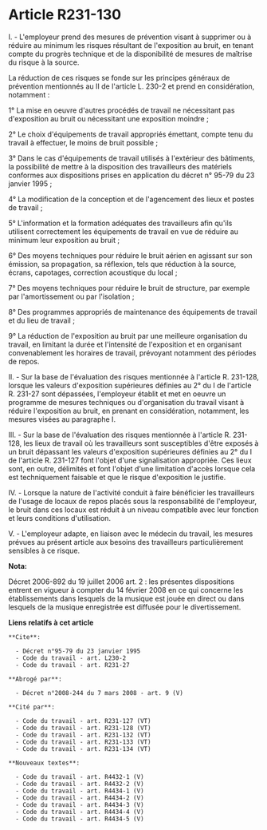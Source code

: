 # Article R231-130

I. - L'employeur prend des mesures de prévention visant à supprimer ou à réduire au minimum les risques résultant de
l'exposition au bruit, en tenant compte du progrès technique et de la disponibilité de mesures de maîtrise du risque à la
source.

La réduction de ces risques se fonde sur les principes généraux de prévention mentionnés au II de l'article L. 230-2 et prend
en considération, notamment :

1° La mise en oeuvre d'autres procédés de travail ne nécessitant pas d'exposition au bruit ou nécessitant une exposition
moindre ;

2° Le choix d'équipements de travail appropriés émettant, compte tenu du travail à effectuer, le moins de bruit possible ;

3° Dans le cas d'équipements de travail utilisés à l'extérieur des bâtiments, la possibilité de mettre à la disposition des
travailleurs des matériels conformes aux dispositions prises en application du décret n° 95-79 du 23 janvier 1995 ;

4° La modification de la conception et de l'agencement des lieux et postes de travail ;

5° L'information et la formation adéquates des travailleurs afin qu'ils utilisent correctement les équipements de travail en
vue de réduire au minimum leur exposition au bruit ;

6° Des moyens techniques pour réduire le bruit aérien en agissant sur son émission, sa propagation, sa réflexion, tels que
réduction à la source, écrans, capotages, correction acoustique du local ;

7° Des moyens techniques pour réduire le bruit de structure, par exemple par l'amortissement ou par l'isolation ;

8° Des programmes appropriés de maintenance des équipements de travail et du lieu de travail ;

9° La réduction de l'exposition au bruit par une meilleure organisation du travail, en limitant la durée et l'intensité de
l'exposition et en organisant convenablement les horaires de travail, prévoyant notamment des périodes de repos.

II. - Sur la base de l'évaluation des risques mentionnée à l'article R. 231-128, lorsque les valeurs d'exposition supérieures
définies au 2° du I de l'article R. 231-27 sont dépassées, l'employeur établit et met en oeuvre un programme de mesures
techniques ou d'organisation du travail visant à réduire l'exposition au bruit, en prenant en considération, notamment, les
mesures visées au paragraphe I.

III. - Sur la base de l'évaluation des risques mentionnée à l'article R. 231-128, les lieux de travail où les travailleurs
sont susceptibles d'être exposés à un bruit dépassant les valeurs d'exposition supérieures définies au 2° du I de l'article
R. 231-127 font l'objet d'une signalisation appropriée. Ces lieux sont, en outre, délimités et font l'objet d'une limitation
d'accès lorsque cela est techniquement faisable et que le risque d'exposition le justifie.

IV. - Lorsque la nature de l'activité conduit à faire bénéficier les travailleurs de l'usage de locaux de repos placés sous
la responsabilité de l'employeur, le bruit dans ces locaux est réduit à un niveau compatible avec leur fonction et leurs
conditions d'utilisation.

V. - L'employeur adapte, en liaison avec le médecin du travail, les mesures prévues au présent article aux besoins des
travailleurs particulièrement sensibles à ce risque.

**Nota:**

Décret 2006-892 du 19 juillet 2006 art. 2 : les présentes dispositions entrent en vigueur à compter du 14 février 2008 en ce
qui concerne les établissements dans lesquels de la musique est jouée en direct ou dans lesquels de la musique enregistrée
est diffusée pour le divertissement.

**Liens relatifs à cet article**

	**Cite**:

	  - Décret n°95-79 du 23 janvier 1995
	  - Code du travail - art. L230-2
	  - Code du travail - art. R231-27

	**Abrogé par**:

	  - Décret n°2008-244 du 7 mars 2008 - art. 9 (V)

	**Cité par**:

	  - Code du travail - art. R231-127 (VT)
	  - Code du travail - art. R231-128 (VT)
	  - Code du travail - art. R231-132 (VT)
	  - Code du travail - art. R231-133 (VT)
	  - Code du travail - art. R231-134 (VT)

	**Nouveaux textes**:

	  - Code du travail - art. R4432-1 (V)
	  - Code du travail - art. R4432-2 (V)
	  - Code du travail - art. R4434-1 (V)
	  - Code du travail - art. R4434-2 (V)
	  - Code du travail - art. R4434-3 (V)
	  - Code du travail - art. R4434-4 (V)
	  - Code du travail - art. R4434-5 (V)
